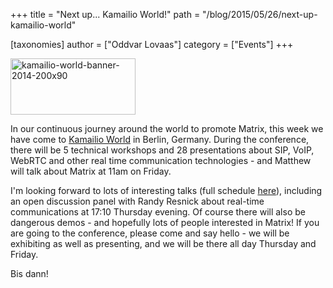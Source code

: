 +++
title = "Next up... Kamailio World!"
path = "/blog/2015/05/26/next-up-kamailio-world"

[taxonomies]
author = ["Oddvar Lovaas"]
category = ["Events"]
+++

<a href="http://conference.kamailio.com/k03/"><img src="http://matrix.org/blog/wp-content/uploads/2015/05/kamailio-world-banner-2014-200x90.png" alt="kamailio-world-banner-2014-200x90" width="200" height="90" class="alignleft size-full wp-image-1031" /></a>

In our continuous journey around the world to promote Matrix, this week we have come to <a href="http://conference.kamailio.com/k03/" alt="Kamailio World">Kamailio World</a> in Berlin, Germany. During the conference, there will be 5 technical workshops and 28 presentations about SIP, VoIP, WebRTC and other real time communication technologies - and Matthew will talk about Matrix at 11am on Friday.

I'm looking forward to lots of interesting talks (full schedule <a href="http://conference.kamailio.com/k03/schedule/">here</a>), including an open discussion panel with Randy Resnick about real-time communications at 17:10 Thursday evening. Of course there will also be dangerous demos - and hopefully lots of people interested in Matrix! If you are going to the conference, please come and say hello - we will be exhibiting as well as presenting, and we will be there all day Thursday and Friday. 

Bis dann!
